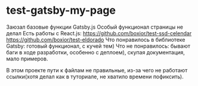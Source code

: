 # test-gatsby-my-page

Заюзал базовые функции Gatsby.js
Особый функционал страницы не делал
Есть работы с React.js: 
  https://github.com/boxior/test-ssd-celendar
  https://github.com/boxior/test-eldorado
Что понравилось в библиотеке Gatsby: готовый функционал, с кучей тем)
Что не понравилось: бывают баги в ходе разработки, особенно с деплоем), скупая документация, мало примеров.

В этом проекте пути к файлам не правильные, из-за чего не работают ссылки(хотя делал как в туториале, не хватило времени пофиксить).
